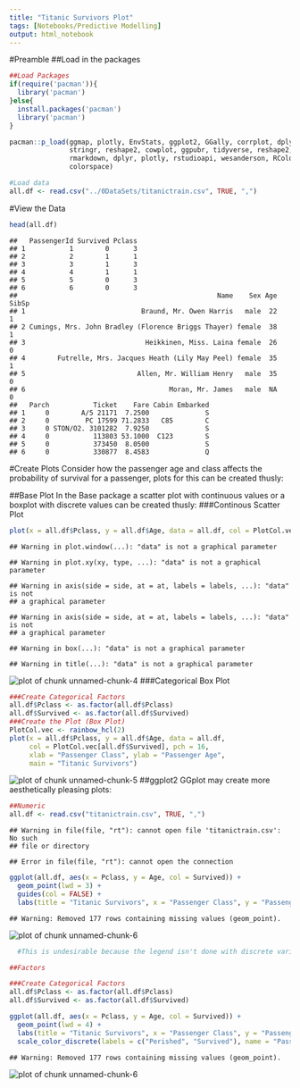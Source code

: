 ```yaml
---
title: "Titanic Survivors Plot"
tags: [Notebooks/Predictive Modelling]
output: html_notebook
---
```


#Preamble
##Load in the packages

```r
##Load Packages
if(require('pacman')){
  library('pacman')
}else{
  install.packages('pacman')
  library('pacman')
}

pacman::p_load(ggmap, plotly, EnvStats, ggplot2, GGally, corrplot, dplyr, tidyr,
               stringr, reshape2, cowplot, ggpubr, tidyverse, reshape2, ggplot2,
               rmarkdown, dplyr, plotly, rstudioapi, wesanderson, RColorBrewer,
               colorspace)
```


```r
#Load data
all.df <- read.csv("../0DataSets/titanictrain.csv", TRUE, ",")
```

#View the Data

```r
head(all.df)
```

```
##   PassengerId Survived Pclass
## 1           1        0      3
## 2           2        1      1
## 3           3        1      3
## 4           4        1      1
## 5           5        0      3
## 6           6        0      3
##                                                  Name    Sex Age SibSp
## 1                             Braund, Mr. Owen Harris   male  22     1
## 2 Cumings, Mrs. John Bradley (Florence Briggs Thayer) female  38     1
## 3                              Heikkinen, Miss. Laina female  26     0
## 4        Futrelle, Mrs. Jacques Heath (Lily May Peel) female  35     1
## 5                            Allen, Mr. William Henry   male  35     0
## 6                                    Moran, Mr. James   male  NA     0
##   Parch           Ticket    Fare Cabin Embarked
## 1     0        A/5 21171  7.2500              S
## 2     0         PC 17599 71.2833   C85        C
## 3     0 STON/O2. 3101282  7.9250              S
## 4     0           113803 53.1000  C123        S
## 5     0           373450  8.0500              S
## 6     0           330877  8.4583              Q
```

#Create Plots
Consider how the passenger age and class affects the probability
of survival for a passenger, plots for this can be created thusly:

##Base Plot
In the Base package a scatter plot with continuous values or a 
boxplot with discrete values can be created thusly:
###Continous Scatter Plot

```r
plot(x = all.df$Pclass, y = all.df$Age, data = all.df, col = PlotCol.vec[all.df$Survived + 1], pch = 16, cex = 2)
```

```
## Warning in plot.window(...): "data" is not a graphical parameter
```

```
## Warning in plot.xy(xy, type, ...): "data" is not a graphical parameter
```

```
## Warning in axis(side = side, at = at, labels = labels, ...): "data" is not
## a graphical parameter

## Warning in axis(side = side, at = at, labels = labels, ...): "data" is not
## a graphical parameter
```

```
## Warning in box(...): "data" is not a graphical parameter
```

```
## Warning in title(...): "data" is not a graphical parameter
```

![plot of chunk unnamed-chunk-4](figure/unnamed-chunk-4-1.png)
###Categorical Box Plot

```r
###Create Categorical Factors
all.df$Pclass <- as.factor(all.df$Pclass)
all.df$Survived <- as.factor(all.df$Survived)
###Create the Plot (Box Plot)
PlotCol.vec <- rainbow_hcl(2)
plot(x = all.df$Pclass, y = all.df$Age, data = all.df,
     col = PlotCol.vec[all.df$Survived], pch = 16,
     xlab = "Passenger Class", ylab = "Passenger Age",
     main = "Titanic Survivors")
```

![plot of chunk unnamed-chunk-5](figure/unnamed-chunk-5-1.png)
##ggplot2
GGplot may create more aesthetically pleasing plots:

```r
##Numeric
all.df <- read.csv("titanictrain.csv", TRUE, ",")
```

```
## Warning in file(file, "rt"): cannot open file 'titanictrain.csv': No such
## file or directory
```

```
## Error in file(file, "rt"): cannot open the connection
```

```r
ggplot(all.df, aes(x = Pclass, y = Age, col = Survived)) +
  geom_point(lwd = 3) +
  guides(col = FALSE) +
  labs(title = "Titanic Survivors", x = "Passenger Class", y = "Passenger Age")
```

```
## Warning: Removed 177 rows containing missing values (geom_point).
```

![plot of chunk unnamed-chunk-6](figure/unnamed-chunk-6-1.png)

```r
  #This is undesirable because the legend isn't done with discrete variables

##Factors

###Create Categorical Factors
all.df$Pclass <- as.factor(all.df$Pclass)
all.df$Survived <- as.factor(all.df$Survived)

ggplot(all.df, aes(x = Pclass, y = Age, col = Survived)) +
  geom_point(lwd = 4) +
  labs(title = "Titanic Survivors", x = "Passenger Class", y = "Passenger Age") +
  scale_color_discrete(labels = c("Perished", "Survived"), name = "Passenger Fate")
```

```
## Warning: Removed 177 rows containing missing values (geom_point).
```

![plot of chunk unnamed-chunk-6](figure/unnamed-chunk-6-2.png)



